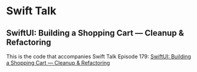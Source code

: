 # Swift Talk
## SwiftUI: Building a Shopping Cart — Cleanup & Refactoring

This is the code that accompanies Swift Talk Episode 179: [SwiftUI: Building a Shopping Cart — Cleanup & Refactoring](https://talk.objc.io/episodes/S01E179-building-a-shopping-cart-cleanup-and-refactoring)
